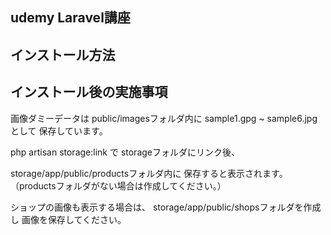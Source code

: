 ## udemy Laravel講座

## インストール方法

## インストール後の実施事項

画像ダミーデータは
public/imagesフォルダ内に
sample1.gpg ~ sample6.jpg として
保存しています。

php artisan storage:link で
storageフォルダにリンク後、

storage/app/public/productsフォルダ内に
保存すると表示されます。
（productsフォルダがない場合は作成してください。）

ショップの画像も表示する場合は、
storage/app/public/shopsフォルダを作成し
画像を保存してください。